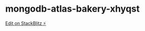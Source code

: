 # mongodb-atlas-bakery-xhyqst

[Edit on StackBlitz ⚡️](https://stackblitz.com/edit/mongodb-atlas-bakery-xhyqst)
